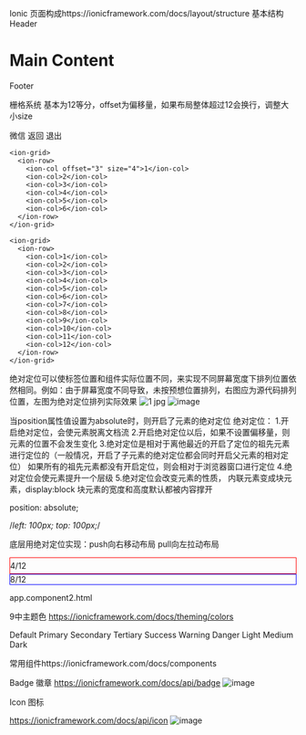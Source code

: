 Ionic
页面构成https://ionicframework.com/docs/layout/structure
基本结构
<ion-app>
  <ion-header>
    <ion-toolbar>
      <ion-title>Header</ion-title>
    </ion-toolbar>
  </ion-header>

  <ion-content class="ion-padding">
    <h1>Main Content</h1>
  </ion-content>

  <ion-footer>
    <ion-toolbar>
      <ion-title>Footer</ion-title>
    </ion-toolbar>
  </ion-footer>
</ion-app>

栅格系统 基本为12等分，offset为偏移量，如果布局整体超过12会换行，调整大小size

<ion-app>
  <ion-header>
    <ion-toolbar>
      <ion-title>微信</ion-title>
    </ion-toolbar>
    </ion-header>
  <ion-content>
    <ion-grid>
      <ion-row>
        <ion-col class="tab1" size="2">返回</ion-col>
        <ion-col class="tab1" offset="8" size="2">退出</ion-col>
      </ion-row>
    </ion-grid>
    
    <ion-grid>
      <ion-row>
        <ion-col offset="3" size="4">1</ion-col>
        <ion-col>2</ion-col>
        <ion-col>3</ion-col>
        <ion-col>4</ion-col>
        <ion-col>5</ion-col>
        <ion-col>6</ion-col>
      </ion-row>
    </ion-grid>
    
    <ion-grid>
      <ion-row>
        <ion-col>1</ion-col>
        <ion-col>2</ion-col>
        <ion-col>3</ion-col>
        <ion-col>4</ion-col>
        <ion-col>5</ion-col>
        <ion-col>6</ion-col>
        <ion-col>7</ion-col>
        <ion-col>8</ion-col>
        <ion-col>9</ion-col>
        <ion-col>10</ion-col>
        <ion-col>11</ion-col>
        <ion-col>12</ion-col>
      </ion-row>
    </ion-grid>
  </ion-content>
</ion-app>


绝对定位可以使标签位置和组件实际位置不同，来实现不同屏幕宽度下排列位置依然相同。例如：由于屏幕宽度不同导致，未按预想位置排列，右图应为源代码排列位置，左图为绝对定位排列实际效果
    ![1 jpg](https://user-images.githubusercontent.com/50564769/216077821-8e6bd1e0-90ca-443e-898b-59b74e4fb84b.png)
![image](https://user-images.githubusercontent.com/50564769/216077891-774c700a-3024-4d0b-afbe-160f1a4b39cb.png)


当position属性值设置为absolute时，则开启了元素的绝对定位
绝对定位：
1.开启绝对定位，会使元素脱离文档流
2.开启绝对定位以后，如果不设置偏移量，则元素的位置不会发生变化
3.绝对定位是相对于离他最近的开启了定位的祖先元素进行定位的（一般情况，开启了子元素的绝对定位都会同时开启父元素的相对定位）
    如果所有的祖先元素都没有开启定位，则会相对于浏览器窗口进行定位
4.绝对定位会使元素提升一个层级
5.绝对定位会改变元素的性质，
内联元素变成块元素，display:block
    块元素的宽度和高度默认都被内容撑开

position: absolute;

/*left: 100px;
top: 100px;*/


底层用绝对定位实现：push向右移动布局 pull向左拉动布局
<ion-row>
        <ion-col size="4" push="2"><div style="border:1px solid #f00; padding:5px 0">4/12</div></ion-col>
        <ion-col size="8" pull="1"><div style="border:1px solid #00f">8/12</div></ion-col>
      </ion-row>

app.component2.html


9中主题色
https://ionicframework.com/docs/theming/colors

<ion-button>Default</ion-button>
<ion-button color="primary">Primary</ion-button>
<ion-button color="secondary">Secondary</ion-button>
<ion-button color="tertiary">Tertiary</ion-button>
<ion-button color="success">Success</ion-button>
<ion-button color="warning">Warning</ion-button>
<ion-button color="danger">Danger</ion-button>
<ion-button color="light">Light</ion-button>
<ion-button color="medium">Medium</ion-button>
<ion-button color="dark">Dark</ion-button>




常用组件https://ionicframework.com/docs/components




Badge 徽章
https://ionicframework.com/docs/api/badge
 ![image](https://user-images.githubusercontent.com/50564769/216078178-51de7d41-19ae-491e-83e8-9003a2ed263c.png)



Icon 图标 

https://ionicframework.com/docs/api/icon
 ![image](https://user-images.githubusercontent.com/50564769/216078214-8653512a-d387-4656-870d-034b133c69e1.png)






